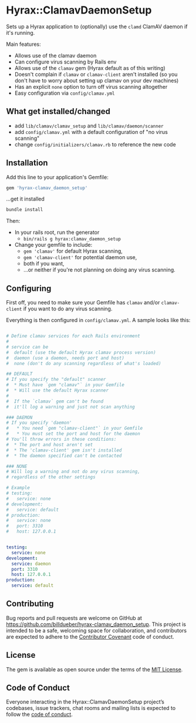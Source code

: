 # Hyrax::ClamavDaemonSetup

Sets up a Hyrax application to (optionally) use the `clamd` ClamAV daemon
if it's running.

Main features:

* Allows use of the clamav daemon
* Can configure virus scanning by Rails env
* Allows use of the `clamav` gem (Hyrax default as of this writing)
* Doesn't complain if `clamav` or `clamav-client` aren't installed (so
  you don't have to worry about setting up clamav on your dev machines)
* Has an explicit `none` option to turn off virus scanning altogether
* Easy configuration via `config/clamav.yml`

## What get installed/changed

* add `lib/clamav/clamav_setup` and `lib/clamav/daemon/scanner`
* add `config/clamav.yml` with a default configuration of "no virus scanning"
* change `config/initializers/clamav.rb` to reference the new code

## Installation

Add this line to your application's Gemfile:

```sh
gem 'hyrax-clamav_daemon_setup'
```


...get it installed

```sh
bundle install
```

Then:

* In your rails root, run the generator
  * `bin/rails g hyrax:clamav_daemon_setup`
* Change your gemfile to include:
  * `gem 'clamav'` for default  Hyrax scanning,
  * `gem 'clamav-client'` for potential daemon use, 
  * both if you want, 
  * ...or neither if you're not planning on doing any virus scanning.

## Configuring

First off, you need to make sure your Gemfile has `clamav` and/or `clamav-client`
if you want to do any virus scanning.

Everything is then configured in `config/clamav.yml`. A sample looks like this:

```yaml

# Define clamav services for each Rails environment
#
# service can be
#  default (use the default Hyrax clamav process version)
#  daemon (use a daemon, needs port and host)
#  none (don't do any scanning regardless of what's loaded)

## DEFAULT
# If you specify the "default" scanner
#  * Must have `gem "clamav"` in your Gemfile
#  * Will use the default Hyrax scanner
#
#  If the `clamav` gem can't be found
#  it'll log a warning and just not scan anything

### DAEMON
# If you specify 'daemon'
#   * You need `gem "clamav-client"` in your Gemfile
#   * You must set the port and host for the daemon
# You'll throw errors in these conditions:
#  * The port and host aren't set
#  * The 'clamav-client' gem isn't installed
#  * The daemon specified can't be contacted

### NONE
# Will log a warning and not do any virus scanning,
# regardless of the other settings

# Example
# testing:
#   service: none
# development:
#   service: default
# production:
#   service: none
#   port: 3310
#   host: 127.0.0.1


testing:
  service: none
development:
  service: daemon
  port: 3310
  host: 127.0.0.1
production:
  service: default


```


## Contributing

Bug reports and pull requests are welcome on GitHub at https://github.com/billdueber/hyrax-clamav_daemon_setup. This project is intended to be a safe, welcoming space for collaboration, and contributors are expected to adhere to the [Contributor Covenant](http://contributor-covenant.org) code of conduct.

## License

The gem is available as open source under the terms of the [MIT License](http://opensource.org/licenses/MIT).

## Code of Conduct

Everyone interacting in the Hyrax::ClamavDaemonSetup project’s codebases, issue trackers, chat rooms and mailing lists is expected to follow the [code of conduct](https://github.com/billdueber/hyrax-clamav_daemon_setup/blob/master/CODE_OF_CONDUCT.md).
